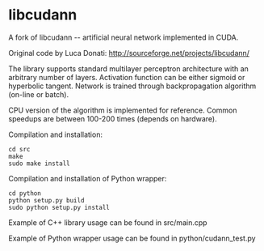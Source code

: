 libcudann
=========

A fork of libcudann -- artificial neural network implemented in CUDA.

Original code by Luca Donati: http://sourceforge.net/projects/libcudann/

The library supports standard multilayer perceptron architecture with
an arbitrary number of layers. Activation function can be either
sigmoid or hyperbolic tangent. Network is trained through
backpropagation algorithm (on-line or batch).

CPU version of the algorithm is implemented for reference. Common
speedups are between 100-200 times (depends on hardware).

Compilation and installation:

    cd src
    make
    sudo make install

Compilation and installation of Python wrapper:

    cd python
    python setup.py build
    sudo python setup.py install

Example of C++ library usage can be found in src/main.cpp

Example of Python wrapper usage can be found in python/cudann_test.py
